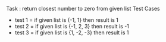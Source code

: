 Task : return closest number to zero from given list
Test Cases
- test 1 = if given list is {-1, 1} then result is 1
- test 2 = if given list is {-1, 2, 3} then result is -1
- test 3 = if given list is {1, -2, -3} then result is 1